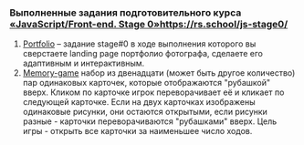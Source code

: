 ### Выполненные задания подготовительного курса [«JavaScript/Front-end. Stage 0»]()https://rs.school/js-stage0/

1. [Portfolio](https://github.com/PavelZabalotny/rspreschool/tree/portfolio) – задание stage#0 в ходе выполнения которого вы сверстаете landing page портфолио фотографа, сделаете его адаптивным и интерактивным.
2. [Memory-game](https://github.com/PavelZabalotny/rspreschool/tree/dota-2-memory-game) набор из двенадцати (может быть другое количество) пар одинаковых карточек, которые отображаются "рубашкой" вверх. Кликом по карточке игрок переворачивает её и кликает по следующей карточке. Если на двух карточках изображены одинаковые рисунки, они остаются открытыми, если рисунки разные - карточки переворачиваются "рубашками" вверх. Цель игры - открыть все карточки за наименьшее число ходов.
